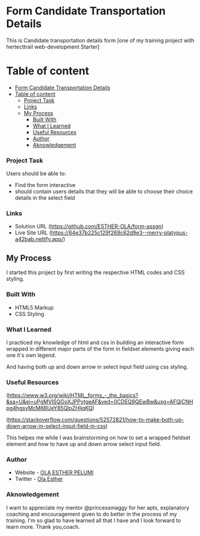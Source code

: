 # Form Candidate Transportation Details

This is Candidate transportation details form [one of my training project with hertecttrail web-development Starter]

# Table of content

- [Form Candidate Transportation Details](#form-candidate-transportation-details)
- [Table of content](#table-of-content)
    - [Project Task](#project-task)
    - [Links](#links)
  - [My Process](#my-process)
    - [Built With](#built-with)
    - [What I Learned](#what-i-learned)
    - [Useful Resources](#useful-resources)
    - [Author](#author)
    - [Aknowledgement](#aknowledgement)


### Project Task

Users should be able to:

- Find the form interactive
- should contain users details that they will be able to choose their choice details in the select field


### Links

- Solution URL (https://github.com/ESTHER-OLA/form-assgn)
- Live Site URL (https://64e37b225c129f269c62d9e3--merry-platypus-a42bab.netlify.app/)


## My Process

I started this project by first writing the respective HTML codes and CSS styling. 

### Built With 

- HTML5 Markup
- CSS Styling

### What I Learned 

I practiced my knowledge of html and css in building an interactive form wrapped in different major parts of the form in fieldset elements giving each one it's own legend.

And having both up and down arrow in select input field using css styling.


### Useful Resources 

(https://www.w3.org/wiki/HTML_forms_-_the_basics?&sa=U&ei=uPgMVISQGoXJPPytgeAF&ved=0CDEQ9QEwBw&usg=AFQjCNHpg4hgsyMcM6BUeY85QIpZHIjqKQ)

(https://stackoverflow.com/questions/52572821/how-to-make-both-up-down-arrow-in-select-input-field-in-css)

This helpes me while I was brainstorming on how to set a wrapped fieldset element and how to have up and down arrow select input field.


### Author 

- Website - [OLA ESTHER PELUMI](https://github.com/ESTHER-OLA)
- Twitter - [Ola Esther](https://twitter.com/P_tomiwa_?t=HE5B98KKAv0af67LEabh6Q&s=09)


### Aknowledgement

I want to appreciate my mentor @princessmaggy for her apts, explanatory coaching and encouragement given to do better in the process of my training. I'm so glad to have learned all that I have and I look forward to learn more. Thank you,coach.

